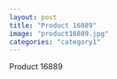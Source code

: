 ```yaml
---
layout: post
title: "Product 16889"
image: "product16889.jpg"
categories: "category1"
---
```

Product 16889
